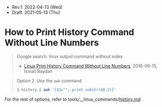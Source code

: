 * Rev.1: 2022-04-13 (Wed)
* Draft: 2021-05-13 (Thu)

# How to Print History Command Without Line Numbers
> Google search: linux output command without index
>
> * [Linux Print History Command Without Line Numbers](https://www.poftut.com/linux-history-command-without-line-numbers/), 2016-09-15, İsmail Baydan

> Option 2. Use the `awk` command
>
> ```bash
> $ history | awk '{$1=""; print substr($0,2)}'
> ```

For the rest of options, refer to tools/__linux_commands/[history.md](https://github.com/aimldl/tools/blob/main/__linux_commands/history.md)
